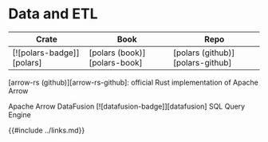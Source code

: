 # Data and ETL

| Crate | Book | Repo |
| ----- | ---- | ---- |
| [![polars-badge]][polars] | [polars (book)][polars-book] | [polars (github)][polars-github] |

[arrow-rs (github)][arrow-rs-github]: official Rust implementation of Apache Arrow

Apache Arrow DataFusion [![datafusion-badge]][datafusion] SQL Query Engine

{{#include ../links.md}}

